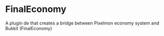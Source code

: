 # FinalEconomy

A plugin de that creates a bridge between Pixelmon economy system and Bukkit (FinalEconomy)